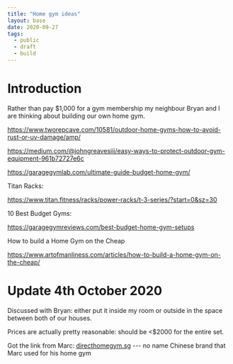 ```yaml
---
title: "Home gym ideas"
layout: base
date: 2020-09-27
tags:
  - public
  - draft
  - build
---
```


# Introduction

Rather than pay \$1,000 for a gym membership my neighbour Bryan and I
are thinking about building our own home gym.

https://www.tworepcave.com/10581/outdoor-home-gyms-how-to-avoid-rust-or-uv-damage/amp/

https://medium.com/@johngreavesiii/easy-ways-to-protect-outdoor-gym-equipment-961b72727e6c

https://garagegymlab.com/ultimate-guide-budget-home-gym/

Titan Racks:

https://www.titan.fitness/racks/power-racks/t-3-series/?start=0&sz=30

10 Best Budget Gyms:

https://garagegymreviews.com/best-budget-home-gym-setups

How to build a Home Gym on the Cheap

https://www.artofmanliness.com/articles/how-to-build-a-home-gym-on-the-cheap/

# Update 4th October 2020

Discussed with Bryan: either put it inside my room or outside in the space between
both of our houses.

Prices are actually pretty reasonable: should be <\$2000 for the entire set.

Got the link from Marc: [directhomegym.sg](https://www.directhomegym.sg) ---
no name Chinese brand that Marc used for his home gym
